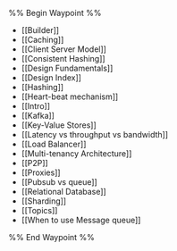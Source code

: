 %% Begin Waypoint %%
- [[Builder]]
- [[Caching]]
- [[Client Server Model]]
- [[Consistent Hashing]]
- [[Design Fundamentals]]
- [[Design Index]]
- [[Hashing]]
- [[Heart-beat mechanism]]
- [[Intro]]
- [[Kafka]]
- [[Key-Value Stores]]
- [[Latency vs throughput vs bandwidth]]
- [[Load Balancer]]
- [[Multi-tenancy Architecture]]
- [[P2P]]
- [[Proxies]]
- [[Pubsub vs queue]]
- [[Relational Database]]
- [[Sharding]]
- [[Topics]]
- [[When to use Message queue]]

%% End Waypoint %%